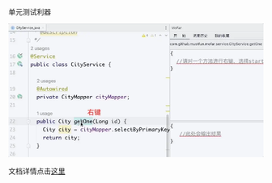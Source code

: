 
单元测试利器

![简介](intro.webp)


文档详情点击<a href="https://mofar.readthedocs.io/en/latest/intro/intro.html">这里</a>
